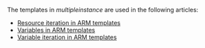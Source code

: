 The templates in _multipleinstance_ are used in the following articles:

- [Resource iteration in ARM templates](https://docs.microsoft.com/azure/azure-resource-manager/templates/copy-resources#example-templates)
- [Variables in ARM templates](https://docs.microsoft.com/azure/azure-resource-manager/templates/variables#next-steps)
- [Variable iteration in ARM templates](https://docs.microsoft.com/azure/azure-resource-manager/templates/copy-variables#example-templates)
